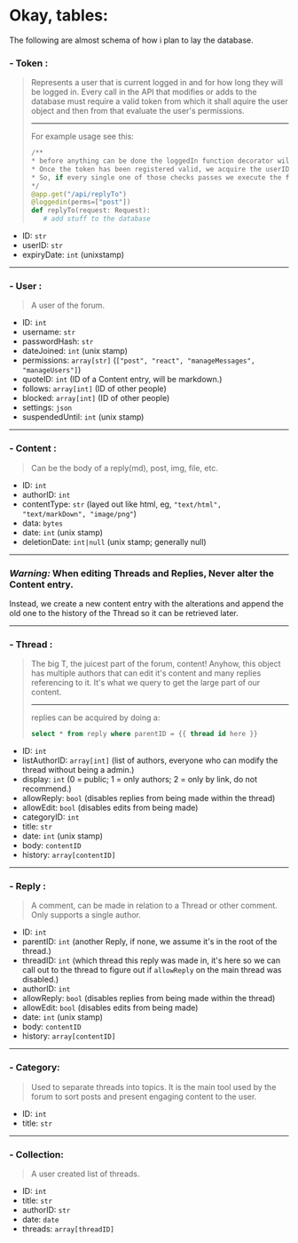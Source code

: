 # Okay, tables:
The following are almost schema of how i plan to lay the database.

### - Token :
> Represents a user that is current logged in and for how long they will be logged in. Every call in the API that modifies or adds to the database must require a valid token from which it shall aquire the user object and then from that evaluate the user's permissions.
> 
>  ---
> For example usage see this:
> ```python
> /**
> * before anything can be done the loggedIn function decorator will first access request.token, see if it exists in the database, if it does, then, we check for a valid expiry date. 
> * Once the token has been registered valid, we acquire the userID and check if in their permissions array, the string "post" is present.
> * So, if every single one of those checks passes we execute the function, else we return a 401 error
> */
> @app.get("/api/replyTo")
> @loggedin(perms=["post"])
> def replyTo(request: Request):
>    # add stuff to the database
> ```
- ID: `str`
- userID: `str`
- expiryDate: `int` (unixstamp)

---

### - User :
> A user of the forum.
- ID: `int`
- username: `str`
- passwordHash: `str`
- dateJoined: `int` (unix stamp)
- permissions: `array[str]` (`["post", "react", "manageMessages", "manageUsers"]`)
- quoteID: `int` (ID of a Content entry, will be markdown.)
- follows: `array[int]` (ID of other people)
- blocked: `array[int]` (ID of other people)
- settings: `json`
- suspendedUntil: `int` (unix stamp)

---

### - Content :
> Can be the body of a reply(md), post, img, file, etc.
- ID: `int`
- authorID: `int`
- contentType: `str` (layed out like html, eg, `"text/html", "text/markDown", "image/png"`)
- data: `bytes`
- date: `int` (unix stamp)
- deletionDate: `int|null` (unix stamp; generally null)

---

### ***Warning:*** When editing Threads and Replies, Never alter the Content entry. 
Instead, we create a new content entry with the alterations and append the old one to the history of the Thread so it can be retrieved later.

---

### - Thread :
>   The big T, the juicest part of the forum, content! Anyhow, this object has multiple authors that can edit it's content and many replies referencing to it. It's what we query to get the large part of our content.
> 
> ---
>
> replies can be acquired by doing a:
> ```sql
> select * from reply where parentID = {{ thread id here }}
> ```

- ID: `int`
- listAuthorID: `array[int]` (list of authors, everyone who can modify the thread without being a admin.)
- display: `int` (0 = public; 1 = only authors; 2 = only by link, do not recommend.)
- allowReply: `bool` (disables replies from being made within the thread)
- allowEdit: `bool` (disables edits from being made)
- categoryID: `int`
- title: `str`
- date: `int` (unix stamp)
- body: `contentID`
- history: `array[contentID]`
  
---

### - Reply :
> A comment, can be made in relation to a Thread or other comment. Only supports a single author.
- ID: `int`
- parentID: `int` (another Reply, if none, we assume it's in the root of the thread.)
- threadID: `int` (which thread this reply was made in, it's here so we can call out to the thread to figure out if `allowReply` on the main thread was disabled.)
- authorID: `int`
- allowReply: `bool` (disables replies from being made within the thread)
- allowEdit: `bool` (disables edits from being made)
- date: `int` (unix stamp)
- body: `contentID`
- history: `array[contentID]`

---

### - Category:
> Used to separate threads into topics. It is the main tool used by the forum to sort posts and present engaging content to the user.
- ID: `int`
- title: `str`

---

### - Collection:
> A user created list of threads.
- ID: `int`
- title: `str`
- authorID: `str`
- date: `date`
- threads: `array[threadID]`